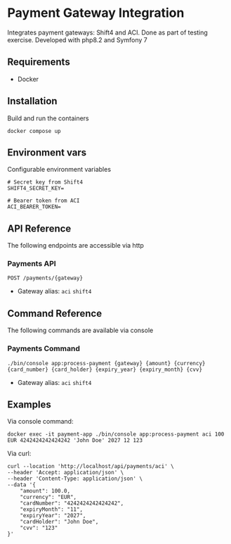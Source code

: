 # Payment Gateway Integration
Integrates payment gateways: Shift4 and ACI. Done as part of testing exercise. Developed with php8.2 and Symfony 7

## Requirements
- Docker

## Installation
Build and run the containers
```
docker compose up
```

## Environment vars
Configurable environment variables
```
# Secret key from Shift4
SHIFT4_SECRET_KEY=

# Bearer token from ACI
ACI_BEARER_TOKEN=
```

## API Reference
The following endpoints are accessible via http

### Payments API

`POST /payments/{gateway}`

- Gateway alias: `aci` `shift4`

## Command Reference
The following commands are available via console

### Payments Command

`./bin/console app:process-payment {gateway} {amount} {currency} {card_number} {card_holder} {expiry_year} {expiry_month} {cvv}`

- Gateway alias: `aci` `shift4`

## Examples

Via console command:
```
docker exec -it payment-app ./bin/console app:process-payment aci 100 EUR 4242424242424242 'John Doe' 2027 12 123
```
Via curl:
```
curl --location 'http://localhost/api/payments/aci' \
--header 'Accept: application/json' \
--header 'Content-Type: application/json' \
--data '{
    "amount": 100.0,
    "currency": "EUR",
    "cardNumber": "4242424242424242",
    "expiryMonth": "11",
    "expiryYear": "2027",
    "cardHolder": "John Doe",
    "cvv": "123"
}'
```